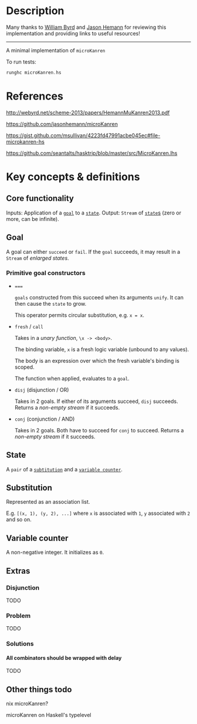 # Description

Many thanks to [William Byrd](https://github.com/webyrd) and [Jason Hemann](https://github.com/jasonhemann) for reviewing this implementation and providing links to useful resources!

---

A minimal implementation of `microKanren`

To run tests:

``` haskell
runghc microKanren.hs
```

# References

http://webyrd.net/scheme-2013/papers/HemannMuKanren2013.pdf

https://github.com/jasonhemann/microKanren

https://gist.github.com/msullivan/4223fd47991acbe045ec#file-microkanren-hs

https://github.com/seantalts/hasktrip/blob/master/src/MicroKanren.lhs

# Key concepts & definitions

## Core functionality

Inputs: Application of a [`goal`](#goal) to a [`state`](#state).
Output: `Stream` of [`state`s](#state) (zero or more, can be infinite).

## Goal
A goal can either `succeed` or `fail`.
If the `goal` succeeds, it may result in a `Stream` of *enlarged states*.

### Primitive goal constructors

- `===` 

  `goals` constructed from this succeed when its arguments `unify`. It can then cause the `state` to grow.
  
  This operator permits circular substitution, e.g. `x = x`.

- `fresh` / `call`
  
  Takes in a *unary function*, `\x -> <body>`.
  
  The binding variable, `x` is a fresh logic variable (unbound to any values).
  
  The body is an expression over which the fresh variable's binding is scoped.
  
  The function when applied, evaluates to a `goal`.
  
- `disj` (disjunction / OR)

  Takes in 2 goals.
  If either of its arguments succeed, `disj` succeeds. Returns a *non-empty stream* if it succeeds.
  
- `conj` (conjunction / AND)

  Takes in 2 goals.
  Both have to succeed for `conj` to succeed. Returns a *non-empty stream* if it succeeds.
  
## State

A `pair` of a [`subtitution`](#substitution) and a [`variable counter`](#variable-counter).

## Substitution

Represented as an association list.

E.g. `[(x, 1), (y, 2), ...]` where `x` is associated with `1`, `y` associated with `2` and so on.

## Variable counter

A non-negative integer. It initializes as `0`.

## Extras

### Disjunction

TODO

### Problem

TODO

### Solutions

#### All combinators should be wrapped with delay

TODO

## Other things todo

nix microKanren?

microKanren on Haskell's typelevel
